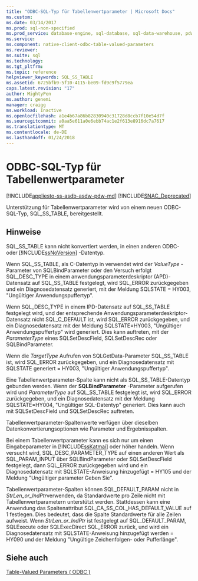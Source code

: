 ```yaml
---
title: "ODBC-SQL-Typ für Tabellenwertparameter | Microsoft Docs"
ms.custom: 
ms.date: 03/14/2017
ms.prod: sql-non-specified
ms.prod_service: database-engine, sql-database, sql-data-warehouse, pdw
ms.service: 
ms.component: native-client-odbc-table-valued-parameters
ms.reviewer: 
ms.suite: sql
ms.technology: 
ms.tgt_pltfrm: 
ms.topic: reference
helpviewer_keywords: SQL_SS_TABLE
ms.assetid: 6725bfb9-5f10-4115-be09-fd9c9f5779ea
caps.latest.revision: "17"
author: MightyPen
ms.author: genemi
manager: craigg
ms.workload: Inactive
ms.openlocfilehash: a1e4b67a86b82830940c31728d8ccb7f10e54d7f
ms.sourcegitcommit: a0aa5e611a0e6ebb74ac1e2f613e8916dc7a7617
ms.translationtype: MT
ms.contentlocale: de-DE
ms.lasthandoff: 01/24/2018
---
```

# <a name="odbc-sql-type-for-table-valued-parameters"></a>ODBC-SQL-Typ für Tabellenwertparameter
[!INCLUDE[appliesto-ss-asdb-asdw-pdw-md](../../includes/appliesto-ss-asdb-asdw-pdw-md.md)]
[!INCLUDE[SNAC_Deprecated](../../includes/snac-deprecated.md)]

  Unterstützung für Tabellenwertparameter wird von einem neuen ODBC-SQL-Typ, SQL_SS_TABLE, bereitgestellt.  
  
## <a name="remarks"></a>Hinweise  
 SQL_SS_TABLE kann nicht konvertiert werden, in einen anderen ODBC- oder [!INCLUDE[ssNoVersion](../../includes/ssnoversion-md.md)] -Datentyp.  
  
 Wenn SQL_SS_TABLE, als C-Datentyp in verwendet wird der *ValueType* -Parameter von SQLBindParameter oder den Versuch erfolgt SQL_DESC_TYPE in einem anwendungsparameterdeskriptor (APD)-Datensatz auf SQL_SS_TABLE festgelegt, wird SQL_ERROR zurückgegeben und ein Diagnosedatensatz generiert, mit der Meldung SQLSTATE = HY003, "Ungültiger Anwendungspuffertyp".  
  
 Wenn SQL_DESC_TYPE in einem IPD-Datensatz auf SQL_SS_TABLE festgelegt wird, und der entsprechende Anwendungsparameterdeskriptor-Datensatz nicht SQL_C_DEFAULT ist, wird SQL_ERROR zurückgegeben, und ein Diagnosedatensatz mit der Meldung SQLSTATE=HY003, "Ungültiger Anwendungspuffertyp" wird generiert. Dies kann auftreten, mit der *ParameterType* eines SQLSetDescField, SQLSetDescRec oder SQLBindParameter.  
  
 Wenn die *TargetType* Aufrufen von SQLGetData-Parameter SQL_SS_TABLE ist, wird SQL_ERROR zurückgegeben, und ein Diagnosedatensatz mit SQLSTATE generiert = HY003, "Ungültiger Anwendungspuffertyp".  
  
 Eine Tabellenwertparameter-Spalte kann nicht als SQL_SS_TABLE-Datentyp gebunden werden. Wenn der **SQLBindParameter** -Parameter aufgerufen wird und *ParameterType* auf SQL_SS_TABLE festgelegt ist, wird SQL_ERROR zurückgegeben, und ein Diagnosedatensatz mit der Meldung SQLSTATE=HY004, "Ungültiger SQL-Datentyp" generiert. Dies kann auch mit SQLSetDescField und SQLSetDescRec auftreten.  
  
 Tabellenwertparameter-Spaltenwerte verfügen über dieselben Datenkonvertierungsoptionen wie Parameter und Ergebnisspalten.  
  
 Bei einem Tabellenwertparameter kann es sich nur um einen Eingabeparameter in [!INCLUDE[ssKatmai](../../includes/sskatmai-md.md)] oder höher handeln. Wenn versucht wird, SQL_DESC_PARAMETER_TYPE auf einen anderen Wert als SQL_PARAM_INPUT über SQLBindParameter oder SQLSetDescField festgelegt, dann SQL_ERROR zurückgegeben wird und ein Diagnosedatensatz mit SQLSTATE-Anweisung hinzugefügt = HY105 und der Meldung "Ungültiger parameter Geben Sie".  
  
 Tabellenwertparameter-Spalten können SQL_DEFAULT_PARAM nicht in *StrLen_or_IndPtr*verwenden, da Standardwerte pro Zeile nicht mit Tabellenwertparametern unterstützt werden. Stattdessen kann eine Anwendung das Spaltenattribut SQL_CA_SS_COL_HAS_DEFAULT_VALUE auf 1 festlegen. Dies bedeutet, dass die Spalte Standardwerte für alle Zeilen aufweist. Wenn *StrLen_or_IndPtr* ist festgelegt auf SQL_DEFAULT_PARAM, SQLExecute oder SQLExecDirect SQL_ERROR zurück, und wird ein Diagnosedatensatz mit SQLSTATE-Anweisung hinzugefügt werden = HY090 und der Meldung "Ungültige Zeichenfolgen- oder Pufferlänge".  
  
## <a name="see-also"></a>Siehe auch  
 [Table-Valued Parameters &#40; ODBC &#41;](../../relational-databases/native-client-odbc-table-valued-parameters/table-valued-parameters-odbc.md)  
  
  

